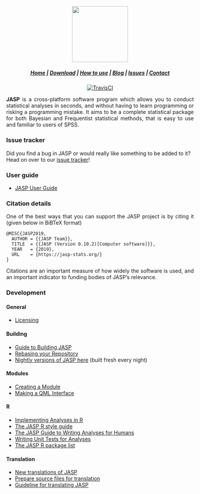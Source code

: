 <h2 align="center">
  <img src="https://static.jasp-stats.org/green_logo_dark_text.png" height=150/>
</h2>

<h5 align="center">
  <a target="_blank" href="https://jasp-stats.org">Home</a> |
  <a target="_blank" href="https://jasp-stats.org/download/">Download</a> |
  <a target="_blank" href="https://jasp-stats.org/how-to-use-jasp/">How to use</a> |
  <a target="_blank" href="https://jasp-stats.org/blog/">Blog</a> |
  <a target="_blank" href="http://github.com/jasp-stats/jasp-issues/issues">Issues</a> |
  <a target="_blank" href="https://jasp-stats.org/contact/">Contact</a>
</h5>

<div align="center">
  <a target="_blank" href="https://travis-ci.org/jasp-stats/jasp-desktop"><img style="vertical-align:middle" src="https://travis-ci.org/jasp-stats/jasp-desktop.svg?branch=boutinb-patch-1" alt="TravisCI"></a>
</div>

<p align="justify">
  <b>JASP</b> is a cross-platform software program which allows you to conduct statistical analyses in seconds, and without having to learn programming or risking a programming mistake. It aims to be a complete statistical package for both Bayesian and Frequentist statistical methods, that is easy to use and familiar to users of SPSS.
</p>

### Issue tracker
Did you find a bug in JASP or would really like something to be added to it?
Head on over to our [issue tracker](http://github.com/jasp-stats/jasp-issues/issues)!

### User guide

  - [JASP User Guide](Docs/user-guide/index.md)

### Citation details

<p align="justify">
  One of the best ways that you can support the JASP project is by citing it (given below in BiBTeX format)
</p>

    @MISC{JASP2019,
      AUTHOR = {{JASP Team}},
      TITLE  = {{JASP (Version 0.10.2)[Computer software]}},
      YEAR   = {2019},
      URL    = {https://jasp-stats.org/}
    }

<p align="justify">
  Citations are an important measure of how widely the software is used, and an important indicator to funding bodies of JASP’s relevance.
</p>

### Development

#### General 
  - [Licensing](Docs/development/jasp-licensing.md)
  
#### Building
  - [Guide to Building JASP](Docs/development/jasp-building-guide.md)
  - [Rebasing your Repository](Docs/development/git-guide.md)
  - [Nightly versions of JASP here](http://static.jasp-stats.org/Nightlies/) (built fresh every night)

#### Modules
  - [Creating a Module](Docs/development/jasp-adding-module.md)
  - [Making a QML Interface](Docs/development/jasp-qml-guide.md)
    
#### R
  - [Implementing Analyses in R](Docs/development/r-analyses-guide.md)
  - [The JASP R style guide](Docs/development/r-style-guide.md)
  - [The JASP Guide to Writing Analyses for Humans](Docs/development/jasp-human-guide.md)
  - [Writing Unit Tests for Analyses](Tests/README.md)
  - [The JASP R package list](https://jasp-stats.org/r-package-list/)

#### Translation
  - [New translations of JASP](Docs/development/translate.md)
  - [Prepare source files for translation](Docs/development/jasp-translation-rules.md)
  - [Guideline for translating JASP](Docs/development/jasp-guideline-translators.md)

